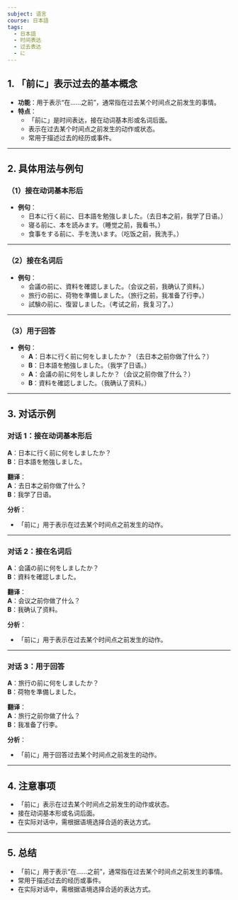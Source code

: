 ```yaml
---
subject: 语言
course: 日本語
tags:
  - 日本語
  - 时间表达
  - 过去表达
  - に
---
```


## 1. **「前に」表示过去的基本概念**

- **功能**：用于表示“在……之前”，通常指在过去某个时间点之前发生的事情。
- **特点**：
  - 「前に」是时间表达，接在动词基本形或名词后面。
  - 表示在过去某个时间点之前发生的动作或状态。
  - 常用于描述过去的经历或事件。

---

## 2. **具体用法与例句**

### （1）**接在动词基本形后**
- **例句**：
  - 日本に行く前に、日本語を勉強しました。（去日本之前，我学了日语。）
  - 寝る前に、本を読みます。（睡觉之前，我看书。）
  - 食事をする前に、手を洗います。（吃饭之前，我洗手。）

---

### （2）**接在名词后**
- **例句**：
  - 会議の前に、資料を確認しました。（会议之前，我确认了资料。）
  - 旅行の前に、荷物を準備しました。（旅行之前，我准备了行李。）
  - 試験の前に、復習しました。（考试之前，我复习了。）

---

### （3）**用于回答**
- **例句**：
  - **A**：日本に行く前に何をしましたか？（去日本之前你做了什么？）
  - **B**：日本語を勉強しました。（我学了日语。）
  - **A**：会議の前に何をしましたか？（会议之前你做了什么？）
  - **B**：資料を確認しました。（我确认了资料。）

---

## 3. **对话示例**

### 对话 1：接在动词基本形后
**A**：日本に行く前に何をしましたか？  
**B**：日本語を勉強しました。

**翻译**：  
**A**：去日本之前你做了什么？  
**B**：我学了日语。

**分析**：
- 「前に」用于表示在过去某个时间点之前发生的动作。

---

### 对话 2：接在名词后
**A**：会議の前に何をしましたか？  
**B**：資料を確認しました。

**翻译**：  
**A**：会议之前你做了什么？  
**B**：我确认了资料。

**分析**：
- 「前に」用于表示在过去某个时间点之前发生的动作。

---

### 对话 3：用于回答
**A**：旅行の前に何をしましたか？  
**B**：荷物を準備しました。

**翻译**：  
**A**：旅行之前你做了什么？  
**B**：我准备了行李。

**分析**：
- 「前に」用于回答过去某个时间点之前发生的动作。

---

## 4. **注意事项**
- 「前に」表示在过去某个时间点之前发生的动作或状态。
- 接在动词基本形或名词后面。
- 在实际对话中，需根据语境选择合适的表达方式。

---

## 5. **总结**
- 「前に」用于表示“在……之前”，通常指在过去某个时间点之前发生的事情。
- 常用于描述过去的经历或事件。
- 在实际对话中，需根据语境选择合适的表达方式。